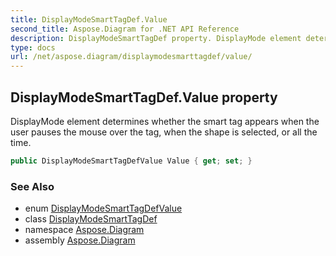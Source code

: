 ```yaml
---
title: DisplayModeSmartTagDef.Value
second_title: Aspose.Diagram for .NET API Reference
description: DisplayModeSmartTagDef property. DisplayMode element determines whether the smart tag appears when the user pauses the mouse over the tag when the shape is selected or all the time
type: docs
url: /net/aspose.diagram/displaymodesmarttagdef/value/
---
```

## DisplayModeSmartTagDef.Value property

DisplayMode element determines whether the smart tag appears when the user pauses the mouse over the tag, when the shape is selected, or all the time.

```csharp
public DisplayModeSmartTagDefValue Value { get; set; }
```

### See Also

* enum [DisplayModeSmartTagDefValue](../../displaymodesmarttagdefvalue/)
* class [DisplayModeSmartTagDef](../)
* namespace [Aspose.Diagram](../../displaymodesmarttagdef/)
* assembly [Aspose.Diagram](../../../)


